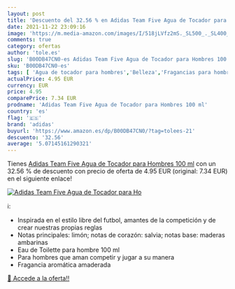 ```yaml
---
layout: post
title: 'Descuento del 32.56 % en Adidas Team Five Agua de Tocador para Ho'
date: 2021-11-22 23:09:16
image: 'https://m.media-amazon.com/images/I/518jLVfz2mS._SL500_._SL400_.jpg'
comments: true
category: ofertas
author: 'tole.es'
slug: 'B00DB47CN0-es Adidas Team Five Agua de Tocador para Hombres 100 ml'
sku: 'B00DB47CN0-es'
tags: [ 'Agua de tocador para hombres','Belleza','Fragancias para hombres','Perfumes y fragancias','adidas','agua','de','tocador', ]
actualPrice: 4.95 EUR
currency: EUR
price: 4.95
comparePrice: 7.34 EUR
prodname: 'Adidas Team Five Agua de Tocador para Hombres 100 ml'
country: 'es'
flag: '🇪🇸'
brand: 'adidas'
buyurl: 'https://www.amazon.es/dp/B00DB47CN0/?tag=tolees-21'
descuento: '32.56'
average: '5.07145161290321'
---
```


Tienes [Adidas Team Five Agua de Tocador para Hombres 100 ml](https://www.amazon.es/dp/B00DB47CN0/?tag=tolees-21) con un 32.56 % de descuento con precio de oferta de 4.95 EUR (original: 7.34 EUR) en el siguiente enlace!

[![Adidas Team Five Agua de Tocador para Ho](https://m.media-amazon.com/images/I/518jLVfz2mS._SL500_._SL400_.jpg)](https://www.amazon.es/dp/B00DB47CN0/?tag=tolees-21)

ℹ️:

- Inspirada en el estilo libre del futbol, amantes de la competición y de crear nuestras propias reglas
- Notas principales: limón; notas de corazón: salvia; notas base: maderas ambarinas
- Eau de Toilette para hombre 100 ml
- Para hombres que aman competir y jugar a su manera
- Fragancia aromática amaderada

[🛒 Accede a la oferta!!](https://www.amazon.es/dp/B00DB47CN0/?tag=tolees-21)
